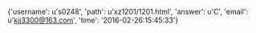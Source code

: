 {'username': u's0248', 'path': u'xz1201/1201.html', 'answer': u'C', 'email': u'kjj3300@163.com', 'time': '2016-02-26:15:45:33'}
